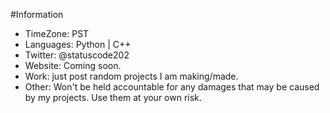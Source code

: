 #Information
- TimeZone: PST
- Languages: Python | C++
- Twitter: @statuscode202
- Website: Coming soon.
- Work: just post random projects I am making/made.
- Other: Won't be held accountable for any damages that may be caused by my projects. Use them at your own risk.
